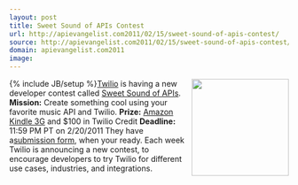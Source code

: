 ```yaml
---
layout: post
title: Sweet Sound of APIs Contest
url: http://apievangelist.com2011/02/15/sweet-sound-of-apis-contest/
source: http://apievangelist.com2011/02/15/sweet-sound-of-apis-contest/
domain: apievangelist.com2011
image: 
---
```

{% include JB/setup %}<a href="http://blog.twilio.com/2011/02/new-developer-contest-the-sweet-sound-of-apis.html" target="_blank"><img src="http://kinlane-productions.s3.amazonaws.com/api-evangelist/music-note.png"  width="175" align="right" /></a><a href="http://www.twilio.com" target="_blank">Twilio</a> is having a new developer contest called <a href="http://blog.twilio.com/2011/02/new-developer-contest-the-sweet-sound-of-apis.html" target="_blank">Sweet Sound of APIs</a>.
<strong>Mission:</strong> Create something cool using your favorite music API and Twilio.
<strong>Prize:</strong> <a href="http://www.amazon.com/Kindle-Wireless-Reader-3G-Wifi-Graphite/dp/B002FQJT3Q/ref=amb_link_353646102_3?pf_rd_m=ATVPDKIKX0DER&amp;pf_rd_s=hero-quick-promo&amp;pf_rd_r=1XH08N7D4HTQ3B4WBAKV&amp;pf_rd_t=201&amp;pf_rd_p=1277318242&amp;pf_rd_i=B003DZ165W" target="_self">Amazon Kindle 3G</a> and $100 in Twilio Credit
<strong>Deadline:</strong> 11:59 PM PT on 2/20/2011
They have a<a href="http://contests.twilio.com/submit-your-twilio-project.html" target="_blank">submission form</a>, when your ready.
Each week Twilio is announcing a new contest, to encourage developers to try Twilio for different use cases, industries, and integrations.
